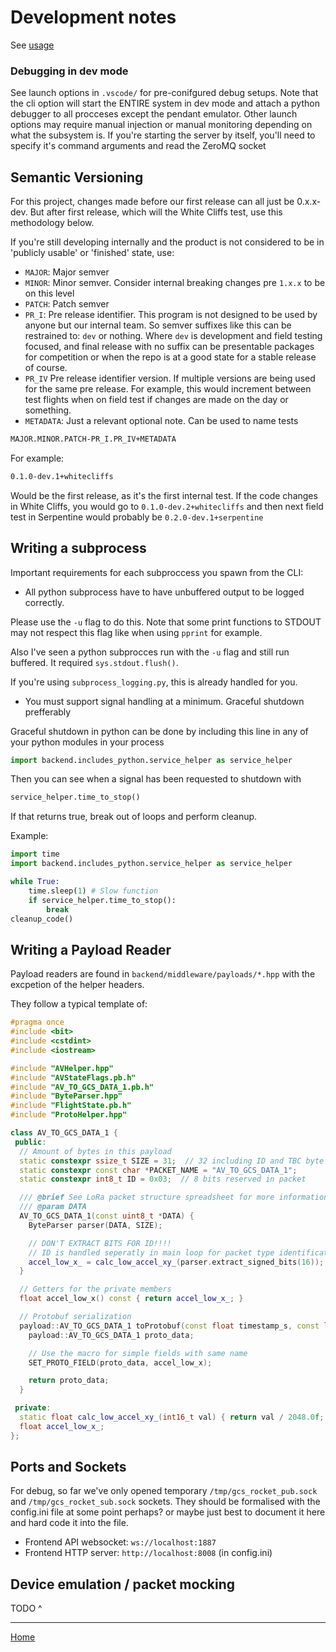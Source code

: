 
# Development notes

See [usage](./usage.md)

### Debugging in dev mode

See launch options in `.vscode/` for pre-conifgured debug setups. Note that the cli option will start the ENTIRE system in dev mode and attach a python debugger to all procceses except the pendant emulator. Other launch options may require manual injection or manual monitoring depending on what the subsystem is. If you're starting the server by itself, you'll need to specify it's command arguments and read the ZeroMQ socket

## Semantic Versioning

For this project, changes made before our first release can all just be 0.x.x-dev. But after first release, which will the White Cliffs test, use this methodology below.

If you're still developing internally and the product is not considered to be in 'publicly usable' or 'finished' state, use:

- `MAJOR`: Major semver 
- `MINOR`: Minor semver. Consider internal breaking changes pre `1.x.x` to be on this level
- `PATCH`: Patch semver
- `PR_I`: Pre release identifier. This program is not designed to be used by anyone but our internal team. So semver suffixes like this can be restrained to: `dev` or nothing. Where `dev` is development and field testing focused, and final release with no suffix can be presentable packages for competition or when the repo is at a good state for a stable release of course.
- `PR_IV` Pre release identifier version. If multiple versions are being used for the same pre release. For example, this would increment between test flights when on field test if changes are made on the day or something.
- `METADATA`: Just a relevant optional note. Can be used to name tests

```txt
MAJOR.MINOR.PATCH-PR_I.PR_IV+METADATA
```

For example:

```txt
0.1.0-dev.1+whitecliffs
```

Would be the first release, as it's the first internal test. If the code changes in White Cliffs, you would go to `0.1.0-dev.2+whitecliffs` and then next field test in Serpentine would probably be `0.2.0-dev.1+serpentine`


## Writing a subprocess

Important requirements for each subproccess you spawn from the CLI:

- All python subprocess have to have unbuffered output to be logged correctly. 

Please use the `-u` flag to do this. Note that some print functions to STDOUT may not respect this flag like when using `pprint` for example. 

Also I've seen a python subprocces run with the `-u` flag and still run buffered. It required `sys.stdout.flush()`.

If you're using `subprocess_logging.py`, this is already handled for you.

- You must support signal handling at a minimum. Graceful shutdown prefferably

Graceful shutdown in python can be done by including this line in any of your python modules in your process

```python
import backend.includes_python.service_helper as service_helper
```

Then you can see when a signal has been requested to shutdown with

```python
service_helper.time_to_stop()
```

If that returns true, break out of loops and perform cleanup.

Example:

```python
import time
import backend.includes_python.service_helper as service_helper

while True:
    time.sleep(1) # Slow function
    if service_helper.time_to_stop():
        break
cleanup_code()
```


## Writing a Payload Reader

Payload readers are found in `backend/middleware/payloads/*.hpp` with the excpetion of the helper headers. 

They follow a typical template of:

```cpp
#pragma once
#include <bit>
#include <cstdint>
#include <iostream>

#include "AVHelper.hpp"
#include "AVStateFlags.pb.h"
#include "AV_TO_GCS_DATA_1.pb.h"
#include "ByteParser.hpp"
#include "FlightState.pb.h"
#include "ProtoHelper.hpp"

class AV_TO_GCS_DATA_1 {
 public:
  // Amount of bytes in this payload
  static constexpr ssize_t SIZE = 31;  // 32 including ID and TBC byte
  static constexpr const char *PACKET_NAME = "AV_TO_GCS_DATA_1";
  static constexpr int8_t ID = 0x03;  // 8 bits reserved in packet

  /// @brief See LoRa packet structure spreadsheet for more information.
  /// @param DATA
  AV_TO_GCS_DATA_1(const uint8_t *DATA) {
    ByteParser parser(DATA, SIZE);

    // DON'T EXTRACT BITS FOR ID!!!!
    // ID is handled seperatly in main loop for packet type identification
    accel_low_x_ = calc_low_accel_xy_(parser.extract_signed_bits(16));
  }

  // Getters for the private members
  float accel_low_x() const { return accel_low_x_; }

  // Protobuf serialization
  payload::AV_TO_GCS_DATA_1 toProtobuf(const float timestamp_s, const long counter_av, const long counter_gcs) const {
    payload::AV_TO_GCS_DATA_1 proto_data;

    // Use the macro for simple fields with same name
    SET_PROTO_FIELD(proto_data, accel_low_x);

    return proto_data;
  }

 private:
  static float calc_low_accel_xy_(int16_t val) { return val / 2048.0f; }
  float accel_low_x_;
};
```

## Ports and Sockets

For debug, so far we've only opened temporary `/tmp/gcs_rocket_pub.sock` and `/tmp/gcs_rocket_sub.sock` sockets. They should be formalised with the config.ini file at some point perhaps? or maybe just best to document it here and hard code it into the file. 

- Frontend API websocket: `ws://localhost:1887`
- Frontend HTTP server: `http://localhost:8008` (in config.ini)

## Device emulation / packet mocking

TODO ^

---

[Home](../README.md)
